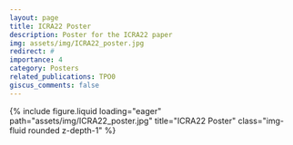 ```yaml
---
layout: page
title: ICRA22 Poster
description: Poster for the ICRA22 paper
img: assets/img/ICRA22_poster.jpg
redirect: #
importance: 4
category: Posters
related_publications: TPO0
giscus_comments: false
---
```


<div class="row">
    <div class="col-sm mt-3 mt-md-0">
        {% include figure.liquid loading="eager" path="assets/img/ICRA22_poster.jpg" title="ICRA22 Poster" class="img-fluid rounded z-depth-1" %}
    </div>
</div>